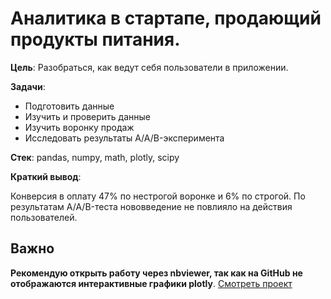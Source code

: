 # Аналитика в стартапе, продающий продукты питания.

**Цель**: Разобраться, как ведут себя пользователи в приложении.

**Задачи**:
* Подготовить данные
* Изучить и проверить данные
* Изучить воронку продаж
* Исследовать результаты A/A/B-эксперимента

**Cтек**: pandas, numpy, math, plotly, scipy 

**Краткий вывод**:

Конверсия в оплату 47% по нестрогой воронке и 6% по строгой. По результатам A/A/B-теста нововведение не повлияло на действия пользователей.

## Важно
**Рекомендую открыть работу через nbviewer, так как на GitHub не отображаются интерактивные графики plotly**.
[Смотреть проект](https://nbviewer.jupyter.org/github/arsBadoyan/practicumProjects/blob/main/startup_analysis/startup_analysis.ipynb)

